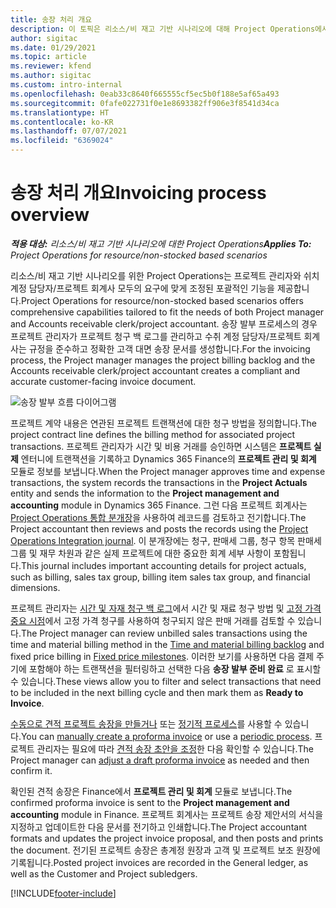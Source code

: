 ```yaml
---
title: 송장 처리 개요
description: 이 토픽은 리소스/비 재고 기반 시나리오에 대해 Project Operations에서 송장 발부 프로세스 개요를 제공합니다.
author: sigitac
ms.date: 01/29/2021
ms.topic: article
ms.reviewer: kfend
ms.author: sigitac
ms.custom: intro-internal
ms.openlocfilehash: 0eab33c8640f665555cf5ec5b0f188e5af65a493
ms.sourcegitcommit: 0fafe022731f0e1e8693382ff906e3f8541d34ca
ms.translationtype: HT
ms.contentlocale: ko-KR
ms.lasthandoff: 07/07/2021
ms.locfileid: "6369024"
---
```

# <a name="invoicing-process-overview"></a><span data-ttu-id="6b5ed-103">송장 처리 개요</span><span class="sxs-lookup"><span data-stu-id="6b5ed-103">Invoicing process overview</span></span>

<span data-ttu-id="6b5ed-104">_**적용 대상:** 리소스/비 재고 기반 시나리오에 대한 Project Operations_</span><span class="sxs-lookup"><span data-stu-id="6b5ed-104">_**Applies To:** Project Operations for resource/non-stocked based scenarios_</span></span>

<span data-ttu-id="6b5ed-105">리소스/비 재고 기반 시나리오를 위한 Project Operations는 프로젝트 관리자와 쉬치 계정 담당자/프로젝트 회계사 모두의 요구에 맞게 조정된 포괄적인 기능을 제공합니다.</span><span class="sxs-lookup"><span data-stu-id="6b5ed-105">Project Operations for resource/non-stocked based scenarios offers comprehensive capabilities tailored to fit the needs of both Project manager and Accounts receivable clerk/project accountant.</span></span> <span data-ttu-id="6b5ed-106">송장 발부 프로세스의 경우 프로젝트 관리자가 프로젝트 청구 백 로그를 관리하고 수취 계정 담당자/프로젝트 회계사는 규정을 준수하고 정확한 고객 대면 송장 문서를 생성합니다.</span><span class="sxs-lookup"><span data-stu-id="6b5ed-106">For the invoicing process, the Project manager manages the project billing backlog and the Accounts receivable clerk/project accountant creates a compliant and accurate customer-facing invoice document.</span></span>

![송장 발부 흐름 다이어그램](./media/invoicing-flow.png)

<span data-ttu-id="6b5ed-108">프로젝트 계약 내용은 연관된 프로젝트 트랜잭션에 대한 청구 방법을 정의합니다.</span><span class="sxs-lookup"><span data-stu-id="6b5ed-108">The project contract line defines the billing method for associated project transactions.</span></span> <span data-ttu-id="6b5ed-109">프로젝트 관리자가 시간 및 비용 거래를 승인하면 시스템은 **프로젝트 실제** 엔터니에 트랜잭션을 기록하고 Dynamics 365 Finance의 **프로젝트 관리 및 회계** 모듈로 정보를 보냅니다.</span><span class="sxs-lookup"><span data-stu-id="6b5ed-109">When the Project manager approves time and expense transactions, the system records the transactions in the **Project Actuals** entity and sends the information to the **Project management and accounting** module in Dynamics 365 Finance.</span></span> <span data-ttu-id="6b5ed-110">그런 다음 프로젝트 회계사는 [Project Operations 통합 분개장](../project-accounting/project-operations-integration-journal.md)을 사용하여 레코드를 검토하고 전기합니다.</span><span class="sxs-lookup"><span data-stu-id="6b5ed-110">The Project accountant then reviews and posts the records using the [Project Operations Integration journal](../project-accounting/project-operations-integration-journal.md).</span></span> <span data-ttu-id="6b5ed-111">이 분개장에는 청구, 판매세 그룹, 청구 항목 판매세 그룹 및 재무 차원과 같은 실제 프로젝트에 대한 중요한 회계 세부 사항이 포함됩니다.</span><span class="sxs-lookup"><span data-stu-id="6b5ed-111">This journal includes important accounting details for project actuals, such as billing, sales tax group, billing item sales tax group, and financial dimensions.</span></span>

<span data-ttu-id="6b5ed-112">프로젝트 관리자는 [시간 및 자재 청구 백 로그](../proforma-invoicing/manage-billing-backlog.md#time-and-material-billing-backlog)에서 시간 및 재료 청구 방법 및 [고정 가격 중요 시점](../proforma-invoicing/manage-billing-backlog.md#fixed-price-milestones)에서 고정 가격 청구를 사용하여 청구되지 않은 판매 거래를 검토할 수 있습니다.</span><span class="sxs-lookup"><span data-stu-id="6b5ed-112">The Project manager can review unbilled sales transactions using the time and material billing method in the [Time and material billing backlog](../proforma-invoicing/manage-billing-backlog.md#time-and-material-billing-backlog) and fixed price billing in [Fixed price milestones](../proforma-invoicing/manage-billing-backlog.md#fixed-price-milestones).</span></span> <span data-ttu-id="6b5ed-113">이러한 보기를 사용하면 다음 결제 주기에 포함해야 하는 트랜잭션을 필터링하고 선택한 다음 **송장 발부 준비 완료** 로 표시할 수 있습니다.</span><span class="sxs-lookup"><span data-stu-id="6b5ed-113">These views allow you to filter and select transactions that need to be included in the next billing cycle and then mark them as **Ready to Invoice**.</span></span>

<span data-ttu-id="6b5ed-114">[수동으로 견적 프로젝트 송장을 만들거나](../proforma-invoicing/create-manual-proforma-invoice.md) 또는 [정기적 프로세스](../proforma-invoicing/configure-automated-invoice-creation.md)를 사용할 수 있습니다.</span><span class="sxs-lookup"><span data-stu-id="6b5ed-114">You can [manually create a proforma invoice](../proforma-invoicing/create-manual-proforma-invoice.md) or use a [periodic process](../proforma-invoicing/configure-automated-invoice-creation.md).</span></span> <span data-ttu-id="6b5ed-115">프로젝트 관리자는 필요에 따라 [견적 송장 초안을 조정](../proforma-invoicing/manage-proforma-invoice.md)한 다음 확인할 수 있습니다.</span><span class="sxs-lookup"><span data-stu-id="6b5ed-115">The Project manager can [adjust a draft proforma invoice](../proforma-invoicing/manage-proforma-invoice.md) as needed and then confirm it.</span></span>

<span data-ttu-id="6b5ed-116">확인된 견적 송장은 Finance에서 **프로젝트 관리 및 회계** 모듈로 보냅니다.</span><span class="sxs-lookup"><span data-stu-id="6b5ed-116">The confirmed proforma invoice is sent to the **Project management and accounting** module in Finance.</span></span> <span data-ttu-id="6b5ed-117">프로젝트 회계사는 프로젝트 송장 제안서의 서식을 지정하고 업데이트한 다음 문서를 전기하고 인쇄합니다.</span><span class="sxs-lookup"><span data-stu-id="6b5ed-117">The Project accountant formats and updates the project invoice proposal, and then posts and prints the document.</span></span> <span data-ttu-id="6b5ed-118">전기된 프로젝트 송장은 총계정 원장과 고객 및 프로젝트 보조 원장에 기록됩니다.</span><span class="sxs-lookup"><span data-stu-id="6b5ed-118">Posted project invoices are recorded in the General ledger, as well as the Customer and Project subledgers.</span></span>


[!INCLUDE[footer-include](../includes/footer-banner.md)]